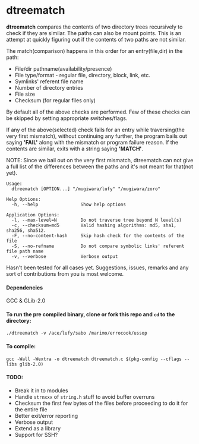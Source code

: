 # dtreematch

__dtreematch__ compares the contents of two directory trees recursively to check if they are similar. The paths can also be mount points.
This is an attempt at quickly figuring out if the contents of two paths are not similar.

The match(comparison) happens in this order for an entry(file,dir) in the path:

  - File/dir pathname(availability/presence)
  - File type/format - regular file, directory, block, link, etc.
  - Symlinks' referent file name
  - Number of directory entries
  - File size
  - Checksum (for regular files only)

By default all of the above checks are performed. Few of these checks can be skipped by setting appropriate switches/flags.

If any of the above(selected) check fails for an entry while traversing(the very first mismatch), without continuing any further, the program bails out saying __'FAIL'__ along with the mismatch or program failure reason. If the contents are similar, exits with a string saying __'MATCH'__.

NOTE: Since we bail out on the very first mismatch, dtreematch can not give a full list of the differences between the paths and it's not meant for that(not yet).

```
Usage:
  dtreematch [OPTION...] "/mugiwara/lufy" "/mugiwara/zoro"

Help Options:
  -h, --help                Show help options

Application Options:
  -l, --max-level=N         Do not traverse tree beyond N level(s)
  -c, --checksum=md5        Valid hashing algorithms: md5, sha1, sha256, sha512.
  -F, --no-content-hash     Skip hash check for the contents of the file
  -S, --no-refname          Do not compare symbolic links' referent file path name
  -v, --verbose             Verbose output
```

Hasn't been tested for all cases yet. Suggestions, issues, remarks and any sort of contributions from you is most welcome.

#### Dependencies
GCC & GLib-2.0

#### To run the pre compiled binary, clone or fork this repo and `cd` to the directory:
`./dtreematch -v /ace/lufy/sabo /marimo/errocook/ussop`

#### To compile:
`gcc -Wall -Wextra -o dtreematch dtreematch.c $(pkg-config --cflags --libs glib-2.0)`

#### TODO:
  - Break it in to modules
  - Handle `strnxxx` of `string.h` stuff to avoid buffer overruns 
  - Checksum the first few bytes of the files before proceeding to do it for the entire file
  - Better exit/error reporting
  - Verbose output
  - Extend as a library
  - Support for SSH?

